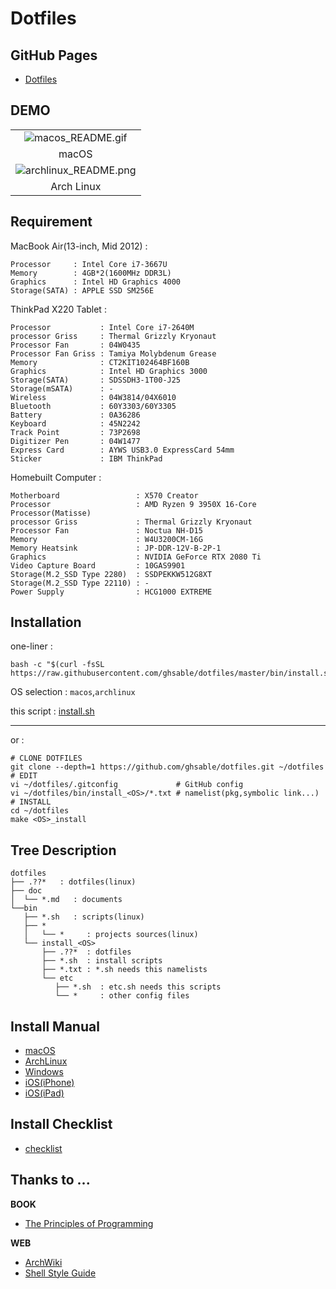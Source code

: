 # Dotfiles

## GitHub Pages
* [Dotfiles](https://ghsable.github.io/dotfiles/)

## DEMO
<table  width="100%" style="table-layout:auto;">
  <tbody align="center">
    <tr>
      <td><img src="https://raw.githubusercontent.com/ghsable/dotfiles/master/bin/install_macos/README.gif" alt="macos_README.gif"></td>
    </tr>
    <tr>
      <td>macOS</td>
    </tr>
    <tr>
      <td><img src="https://raw.githubusercontent.com/ghsable/dotfiles/master/bin/install_archlinux/README.gif" alt="archlinux_README.png"></td>
    </tr>
    <tr>
      <td>Arch Linux</td>
    </tr>
  </tbody>
</table>

## Requirement
MacBook Air(13-inch, Mid 2012) : 

    Processor     : Intel Core i7-3667U 
    Memory        : 4GB*2(1600MHz DDR3L)
    Graphics      : Intel HD Graphics 4000
    Storage(SATA) : APPLE SSD SM256E

ThinkPad X220 Tablet : 

    Processor           : Intel Core i7-2640M
    processor Griss     : Thermal Grizzly Kryonaut
    Processor Fan       : 04W0435
    Processor Fan Griss : Tamiya Molybdenum Grease
    Memory              : CT2KIT102464BF160B
    Graphics            : Intel HD Graphics 3000
    Storage(SATA)       : SDSSDH3-1T00-J25
    Storage(mSATA)      : -
    Wireless            : 04W3814/04X6010
    Bluetooth           : 60Y3303/60Y3305
    Battery             : 0A36286
    Keyboard            : 45N2242
    Track Point         : 73P2698
    Digitizer Pen       : 04W1477
    Express Card        : AYWS USB3.0 ExpressCard 54mm
    Sticker             : IBM ThinkPad

Homebuilt Computer : 

    Motherboard                 : X570 Creator
    Processor                   : AMD Ryzen 9 3950X 16-Core Processor(Matisse)
    processor Griss             : Thermal Grizzly Kryonaut
    Processor Fan               : Noctua NH-D15
    Memory                      : W4U3200CM-16G
    Memory Heatsink             : JP-DDR-12V-B-2P-1
    Graphics                    : NVIDIA GeForce RTX 2080 Ti
    Video Capture Board         : 10GAS9901
    Storage(M.2_SSD Type 2280)  : SSDPEKKW512G8XT
    Storage(M.2_SSD Type 22110) : -
    Power Supply                : HCG1000 EXTREME

## Installation
one-liner : 

    bash -c "$(curl -fsSL https://raw.githubusercontent.com/ghsable/dotfiles/master/bin/install.sh)"

OS selection :
`macos`,`archlinux`

this script : 
[install.sh](https://github.com/ghsable/dotfiles/blob/master/bin/install.sh)

- - -
or : 

    # CLONE DOTFILES
    git clone --depth=1 https://github.com/ghsable/dotfiles.git ~/dotfiles
    # EDIT
    vi ~/dotfiles/.gitconfig             # GitHub config
    vi ~/dotfiles/bin/install_<OS>/*.txt # namelist(pkg,symbolic link...)
    # INSTALL
    cd ~/dotfiles
    make <OS>_install

## Tree Description

    dotfiles
    ├── .??*   : dotfiles(linux)
    ├── doc
    │  └── *.md   : documents 
    └──bin
       ├── *.sh   : scripts(linux)
       ├── *
       │   └── *     : projects sources(linux)
       └── install_<OS>
           ├── .??*  : dotfiles
           ├── *.sh  : install scripts
           ├── *.txt : *.sh needs this namelists
           └── etc
              ├── *.sh  : etc.sh needs this scripts
              └── *     : other config files

## Install Manual
* [macOS](https://github.com/ghsable/dotfiles/blob/master/bin/install_macos/README.md)
* [ArchLinux](https://github.com/ghsable/dotfiles/blob/master/bin/install_archlinux/README.md)
* [Windows](https://github.com/ghsable/dotfiles/blob/master/bin/install_windows/README.md)
* [iOS(iPhone)](https://github.com/ghsable/dotfiles/blob/master/bin/install_ios/iPhone/README.md)
* [iOS(iPad)](https://github.com/ghsable/dotfiles/blob/master/bin/install_ios/iPad/README.md)

## Install Checklist
* [checklist](https://github.com/ghsable/dotfiles/blob/master/bin/install_all/checklist.md)

## Thanks to ...
**BOOK**
* [The Principles of Programming](http://www.shuwasystem.co.jp/products/7980html/4614.html)

**WEB**
* [ArchWiki](https://www.archlinux.jp/)
* [Shell Style Guide](https://google.github.io/styleguide/shell.xml)
